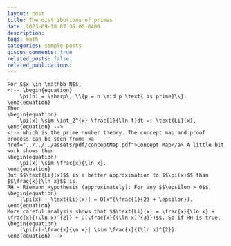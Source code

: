 ```yaml
---
layout: post
title: The distributions of primes
date: 2023-09-18 07:36:00-0400
description: 
tags: math
categories: sample-posts
giscus_comments: true
related_posts: false
related_publications: 
---
```

<!-- This post shows how to add bibliography to simple blog posts. If you would like something more academic, check the [distill style post]({% post_url 2018-12-22-distill %}). -->

    For $$x \in \mathbb N$$,
    <!-- \begin{equation}
        \pi(n) = \sharp\, \\{p = n \mid p \text{ is prime}\\}. 
    \end{equation}
    Then 
    \begin{equation}
        \pi(x) \sim \int_2^{x} \frac{1}{\ln t}dt =: \text{Li}(x),
    \end{equation} -->
    <!-- which is the prime number theory. The concept map and proof process can be seen from: <a href="../../../assets/pdf/conceptMap.pdf">Concept Map</a> A little bit work shows then
    \begin{equation}
        \pi(x) \sim \frac{x}{\ln x}.
    \end{equation}
    But $$\text{Li}(x)$$ is a better approximation to $$\pi(x)$$ than $$\frac{x}{\ln x}$$ is.
    RH = Riemann Hypothesis (approximately): For any $$\epsilon > 0$$,
    \begin{equation}
        |\pi(x) - \text{Li}(x)| = O(x^{\frac{1}{2} + \epsilon}).
    \end{equation}
    More careful analysis shows that $$\text{Li}(x) = \frac{x}{\ln x} + \frac{x}{(\ln x)^{2}} + O(\frac{x}{(\ln x)^{3}})$$. So if RH is true,
    \begin{equation}
        |\pi(x)-\frac{x}{\n x}| \sim \frac{x}{(\ln x)^{2}}.
    \end{equation} -->
